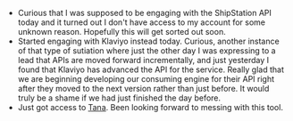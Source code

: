 * Curious that I was supposed to be engaging with the ShipStation API today and it turned out I don't have access to my account for some unknown reason. Hopefully this will get sorted out soon.
* Started engaging with Klaviyo instead today. Curious, another instance of that type of sutiation where just the other day I was expressing to a lead that APIs are moved forward incrementally, and just yesterday I found that Klaviyo has advanced the API for the service. Really glad that we are beginning developing our consuming engine for their API right after they moved to the next version rather than just before. It would truly be a shame if we had just finished the day before.
* Just got access to [Tana](https://app.tana.inc/). Been looking forward to messing with this tool.
